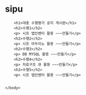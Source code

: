 # sipu
<!DOCTYPE html>
<html>
	<head>
		<meta charset="utf-8">
		<title>수행평가 공지 페이지</title>
	</head>
	<body>
		
		<h1>대충 수행평가 공지 게시판</h1>
		<h2>수행1</h2>
		<p> 시프 앱인벤터 활용 ~~~만들기</p>
		<h2>수행2</h2>
		<p> 시프 아두이노 활용 ~~~만들기</p>
		<h2>수행3</h2>
		<p> DB MYSQL 활용 ~~~만들기</p>
		<h2>수행4</h2>
		<p> 자료구조 큐 활용 ~~~만들기</p>
		<h2>수행5</h2>
		<p> 시프 앱인벤터 활용 ~~~만들기</p>
		
		
	</body>
</html>
